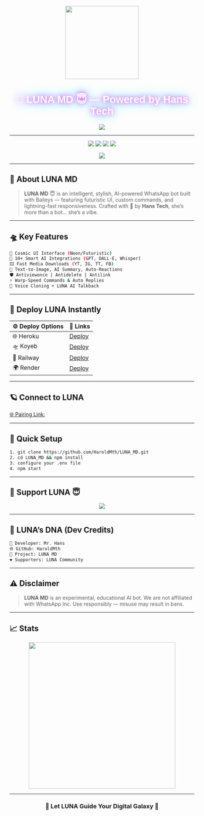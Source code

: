 <p align="center">
  <img src="https://i.ibb.co/9m0ZcH1N/Chat-GPT-Image-28-juin-2025-01-24-41.png" width="200"/>
</p>

<h1 align="center" style="font-family: 'Orbitron', sans-serif; text-shadow: 0 0 15px #ff00ff, 0 0 30px #00ffff; color: #ffffff;">
  🌙 LUNA MD 😇 — Powered by Hans Tech
</h1>

<p align="center">
  <img src="https://readme-typing-svg.demolab.com?font=Orbitron&weight=600&size=26&duration=3500&pause=1000&color=00FFFF&center=true&vCenter=true&width=600&lines=FUTURISTIC+WHATSAPP+AI+BOT;LUNA+IS+ALWAYS+ALIVE+%F0%9F%92%AB;CYBER+INTELLIGENCE+%F0%9F%96%8C%EF%B8%8F;POWERED+BY+BAILEYS+%E2%9C%A8;NEON+MULTI-DEVICE+MODE+%F0%9F%9A%80"/>
</p>

---

<div align="center">
  <a href="https://github.com/HaroldMth/LUNA_MD/fork"><img src="https://img.shields.io/github/forks/HaroldMth/LUNA_MD?style=for-the-badge&logo=fork&color=ff00ff"/></a>
  <a href="https://github.com/HaroldMth/LUNA_MD/stargazers"><img src="https://img.shields.io/github/stars/HaroldMth/LUNA_MD?style=for-the-badge&logo=star&color=00ffff"/></a>
  <a href="https://github.com/HaroldMth/LUNA_MD"><img src="https://img.shields.io/github/repo-size/HaroldMth/LUNA_MD?style=for-the-badge&logo=data&color=ffcc00"/></a>
  <a href="https://github.com/HaroldMth/LUNA_MD/graphs/commit-activity"><img src="https://img.shields.io/badge/ACTIVE_PROJECT-TRUE-00ffcc?style=for-the-badge&logo=power"/></a>
</div>

<p align="center">
  <img src="https://komarev.com/ghpvc/?username=HaroldMth&style=flat-square&label=NEON+VISITORS&color=00ffff"/>
</p>

---

## 👑 About LUNA MD

> **LUNA MD** 😇 is an intelligent, stylish, AI-powered WhatsApp bot built with Baileys — featuring futuristic UI, custom commands, and lightning-fast responsiveness. Crafted with 💖 by **Hans Tech**, she’s more than a bot… she’s a vibe.

---

## 🛸 Key Features

```bash
🌌 Cosmic UI Interface (Neon/Futuristic)
🤖 10+ Smart AI Integrations (GPT, DALL·E, Whisper)
🎞️ Fast Media Downloads (YT, IG, TT, FB)
🧠 Text-to-Image, AI Summary, Auto-Reactions
🛡️ Antiviewonce | Antidelete | Antilink
⚡ Warp-Speed Commands & Auto Replies
🧊 Voice Cloning + LUNA AI Talkback
```

---

## 🚀 Deploy LUNA Instantly

| ⚙️ Deploy Options | 🔗 Links |
|------------------|-----------------|
| 🌐 Heroku | [Deploy](https://dashboard.heroku.com/new?template=https://github.com/HaroldMth/LUNA_MD) |
| 🛸 Koyeb | [Deploy](https://app.koyeb.com/services/deploy?type=git&repository=HaroldMth/LUNA_MD) |
| 🚄 Railway | [Deploy](https://railway.app/new) |
| 🌍 Render | [Deploy](https://dashboard.render.com/web/new) |

---

## 🪐 Connect to LUNA


[🌐 Pairing Link:](https://hans-pair-site.onrender.com)



---

## 🧠 Quick Setup

```bash
1. git clone https://github.com/HaroldMth/LUNA_MD.git
2. cd LUNA_MD && npm install
3. configure your .env file
4. npm start
```

---

## 💬 Support LUNA 😇

<div align="center">
  <a href="https://whatsapp.com/channel/0029VaZDIdxDTkKB4JSWUk1O">
    <img src="https://img.shields.io/badge/JOIN-LUNA%20WA%20CHANNEL-25D366?style=for-the-badge&logo=whatsapp"/>
  </a>
</div>

---

## 🧬 LUNA’s DNA (Dev Credits)

```bash
🧠 Developer: Mr. Hans
🌐 GitHub: HaroldMth
🧊 Project: LUNA MD
❤️️ Supporters: LUNA Community
```

---

## ⚠️ Disclaimer

> **LUNA MD** is an experimental, educational AI bot. We are not affiliated with WhatsApp Inc. Use responsibly — misuse may result in bans.

---

## 📈 Stats

<p align="center">
  <img src="https://github-readme-stats.vercel.app/api?username=HaroldMth&show_icons=true&theme=tokyonight&border_color=00ffff&title_color=00ffff&icon_color=00ffff" width="400"/>
</p>

---

<h3 align="center">🧠 Let LUNA Guide Your Digital Galaxy 🌌</h3>


